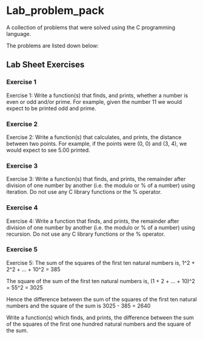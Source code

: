 # Lab_problem_pack
A collection of problems that were solved using the C programming language.

The problems are listed down below:

## Lab Sheet Exercises

### Exercise 1

Exercise 1: Write a function(s) that finds, and prints, whether a number
is even or odd and/or prime. For example, given the number 11 we would
expect to be printed odd and prime.

### Exercise 2

Exercise 2: Write a function(s) that calculates, and prints, the distance
between two points. For example, if the points were (0, 0) and (3, 4),
we would expect to see 5.00 printed.

### Exercise 3

Exercise 3: Write a function(s) that finds, and prints, the remainder after
division of one number by another (i.e. the modulo or % of a number) using
iteration. Do not use any C library functions or the % operator.

### Exercise 4

Exercise 4: Write a function that finds, and prints, the remainder after
division of one number by another (i.e. the modulo or % of a number) using
recursion. Do not use any C library functions or the % operator.

### Exercise 5

Exercise 5: The sum of the squares of the first ten natural numbers is,
1^2 + 2^2 + ... + 10^2 = 385

The square of the sum of the first ten natural numbers is,
(1 + 2 + ... + 10)^2 = 55^2 = 3025

Hence the difference between the sum of the squares of the first ten natural
numbers and the square of the sum is 3025 - 385 = 2640

Write a function(s) which finds, and prints, the difference between the sum
of the squares of the first one hundred natural numbers and the square of
the sum.

